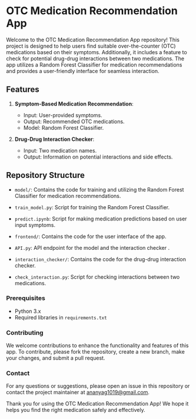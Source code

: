 # OTC Medication Recommendation App

Welcome to the OTC Medication Recommendation App repository! This project is designed to help users find suitable over-the-counter (OTC) medications based on their symptoms. Additionally, it includes a feature to check for potential drug-drug interactions between two medications. The app utilizes a Random Forest Classifier for medication recommendations and provides a user-friendly interface for seamless interaction.

## Features

1. **Symptom-Based Medication Recommendation**:
   - Input: User-provided symptoms.
   - Output: Recommended OTC medications.
   - Model: Random Forest Classifier.

2. **Drug-Drug Interaction Checker**:
   - Input: Two medication names.
   - Output: Information on potential interactions and side effects.

## Repository Structure

- `model/`: Contains the code for training and utilizing the Random Forest Classifier for medication recommendations.
- `train_model.py`: Script for training the Random Forest Classifier.
- `predict.ipynb`: Script for making medication predictions based on user input symptoms.
- `frontend/`: Contains the code for the user interface of the app.

- `API.py`: API endpoint for the model and the interaction checker .
- `interaction_checker/`: Contains the code for the drug-drug interaction checker.
- `check_interaction.py`: Script for checking interactions between two medications.



### Prerequisites

- Python 3.x
- Required libraries in `requirements.txt`

### Contributing

We welcome contributions to enhance the functionality and features of this app. To contribute, please fork the repository, create a new branch, make your changes, and submit a pull request.

### Contact

For any questions or suggestions, please open an issue in this repository or contact the project maintainer at ananyag1019@gmail.com.


Thank you for using the OTC Medication Recommendation App! We hope it helps you find the right medication safely and effectively.

